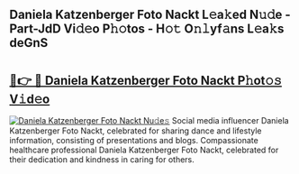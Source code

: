## Daniela Katzenberger Foto Nackt L𝚎a𝚔ed N𝚞𝚍e - Part-JdD Vi𝚍𝚎o P𝚑𝚘tos - H𝚘𝚝 O𝚗𝚕yf𝚊ns L𝚎a𝚔s deGnS

# <h2><a href="http://kf2s29i.oniu.top/?m=Daniela+Katzenberger+Foto+Nackt">🔗👉 🔴 Daniela Katzenberger Foto Nackt P𝚑ot𝚘𝚜 V𝚒d𝚎o</a></h2>

[![Daniela Katzenberger Foto Nackt Nu𝚍e𝚜](https://i.imgur.com/0qMVB7G.gif)](http://kf2s29i.oniu.top/?m=Daniela+Katzenberger+Foto+Nackt)
Social media influencer Daniela Katzenberger Foto Nackt, celebrated for sharing dance and lifestyle information, consisting of presentations and blogs. Compassionate healthcare professional Daniela Katzenberger Foto Nackt, celebrated for their dedication and kindness in caring for others.  
